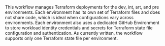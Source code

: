 This workflow manages Terraform deployments for the dev, int, art, and pre environments. Each environment has its own set of Terraform files and does not share code, which is ideal when configurations vary across environments. Each environment also uses a dedicated GitHub Environment to store workload identity credentials and secrets for Terraform state file configuration and authentication. As currently written, the workflow supports only one Terraform state file per environment.
